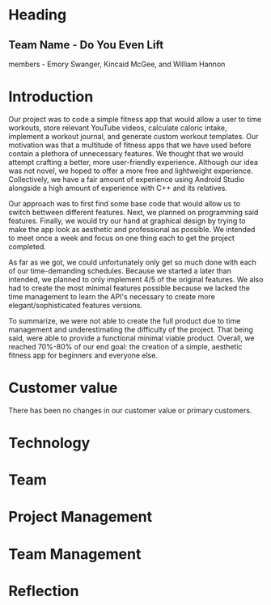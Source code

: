 # Heading
## Team Name - Do You Even Lift
members - Emory Swanger, Kincaid McGee, and William Hannon

# Introduction

Our project was to code a simple fitness app that would allow a user to time workouts, store relevant YouTube videos, calculate caloric intake, implement a workout journal, and generate custom workout templates. Our motivation was that a multitude of fitness apps that we have used before contain a plethora of unnecessary features. We thought that we would attempt crafting a better, more user-friendly experience. Although our idea was not novel, we hoped to offer a more free and lightweight experience. Collectively, we have a fair amount of experience using Android Studio alongside a high amount of experience with C++ and its relatives. 

Our approach was to first find some base code that would allow us to switch bettween different features. Next, we planned on programming said features. Finally, we would try our hand at graphical design by trying to make the app look as aesthetic and professional as possible. We intended to meet once a week and focus on one thing each to get the project completed.

As far as we got, we could unfortunately only get so much done with each of our time-demanding schedules. Because we started a later than intended, we planned to only implement 4/5 of the original features. We also had to create the most minimal features possible because we lacked the time management to learn the API's necessary to create more elegant/sophisticated features versions.

To summarize, we were not able to create the full product due to time management and underestimating the difficulty of the project. That being said, were able to provide a functional minimal viable product. Overall, we reached 70%-80% of our end goal: the creation of a simple, aesthetic fitness app for beginners and everyone else.

# Customer value

There has been no changes in our customer value or primary customers.

# Technology



# Team

# Project Management

# Team Management

# Reflection

